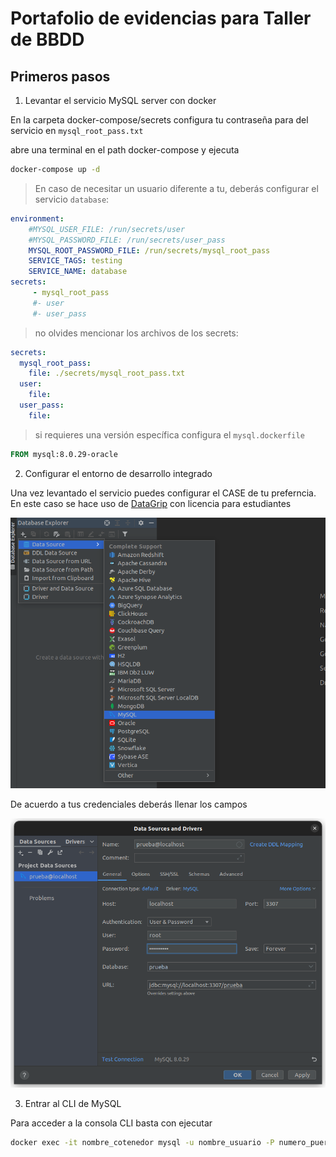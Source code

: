 # Portafolio de evidencias para Taller de BBDD

## Primeros pasos
1. Levantar el servicio MySQL server con docker

En la carpeta docker-compose/secrets configura tu contraseña para del servicio en `mysql_root_pass.txt`

abre una terminal en el path docker-compose y ejecuta 

```bash
docker-compose up -d
```

> En caso de necesitar un usuario diferente a tu, deberás configurar el servicio `database`:

```yaml
environment:
	#MYSQL_USER_FILE: /run/secrets/user
    #MYSQL_PASSWORD_FILE: /run/secrets/user_pass
    MYSQL_ROOT_PASSWORD_FILE: /run/secrets/mysql_root_pass
    SERVICE_TAGS: testing
    SERVICE_NAME: database
secrets:
     - mysql_root_pass
     #- user
     #- user_pass
```

> no olvides mencionar los archivos de los secrets:

```yaml
secrets:
  mysql_root_pass:
    file: ./secrets/mysql_root_pass.txt
  user:
    file:
  user_pass:
    file:
```

> si requieres una versión específica configura el `mysql.dockerfile`

```dockerfile
FROM mysql:8.0.29-oracle
```

2. Configurar el entorno de desarrollo integrado

Una vez levantado el servicio puedes configurar el CASE de tu preferncia. En este caso se hace uso de [DataGrip](https://www.jetbrains.com/es-es/datagrip/) con licencia para estudiantes

![Picture 1](assets/Picture1.png)

De acuerdo a tus credenciales deberás llenar los campos

![Picture 2](assets/Picture2.png)

3. Entrar al CLI de MySQL

Para acceder a la consola CLI basta con ejecutar

```bash
docker exec -it nombre_cotenedor mysql -u nombre_usuario -P numero_puerto -p
```